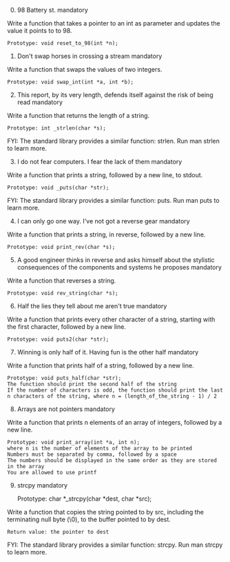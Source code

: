 
0. 98 Battery st.
mandatory

Write a function that takes a pointer to an int as parameter and updates the value it points to to 98.

    Prototype: void reset_to_98(int *n);


1. Don't swap horses in crossing a stream
mandatory

Write a function that swaps the values of two integers.

    Prototype: void swap_int(int *a, int *b);


2. This report, by its very length, defends itself against the risk of being read
mandatory

Write a function that returns the length of a string.

    Prototype: int _strlen(char *s);

FYI: The standard library provides a similar function: strlen. Run man strlen to learn more.


3. I do not fear computers. I fear the lack of them
mandatory

Write a function that prints a string, followed by a new line, to stdout.

    Prototype: void _puts(char *str);

FYI: The standard library provides a similar function: puts. Run man puts to learn more.


4. I can only go one way. I've not got a reverse gear
mandatory

Write a function that prints a string, in reverse, followed by a new line.

    Prototype: void print_rev(char *s);


5. A good engineer thinks in reverse and asks himself about the stylistic consequences of the components and systems he proposes
mandatory

Write a function that reverses a string.

    Prototype: void rev_string(char *s);


6. Half the lies they tell about me aren't true
mandatory

Write a function that prints every other character of a string, starting with the first character, followed by a new line.

    Prototype: void puts2(char *str);


7. Winning is only half of it. Having fun is the other half
mandatory

Write a function that prints half of a string, followed by a new line.

    Prototype: void puts_half(char *str);
    The function should print the second half of the string
    If the number of characters is odd, the function should print the last n characters of the string, where n = (length_of_the_string - 1) / 2


8. Arrays are not pointers
mandatory

Write a function that prints n elements of an array of integers, followed by a new line.

    Prototype: void print_array(int *a, int n);
    where n is the number of elements of the array to be printed
    Numbers must be separated by comma, followed by a space
    The numbers should be displayed in the same order as they are stored in the array
    You are allowed to use printf


9. strcpy
mandatory

    Prototype: char *_strcpy(char *dest, char *src);

Write a function that copies the string pointed to by src, including the terminating null byte (\0), to the buffer pointed to by dest.

    Return value: the pointer to dest

FYI: The standard library provides a similar function: strcpy. Run man strcpy to learn more.
